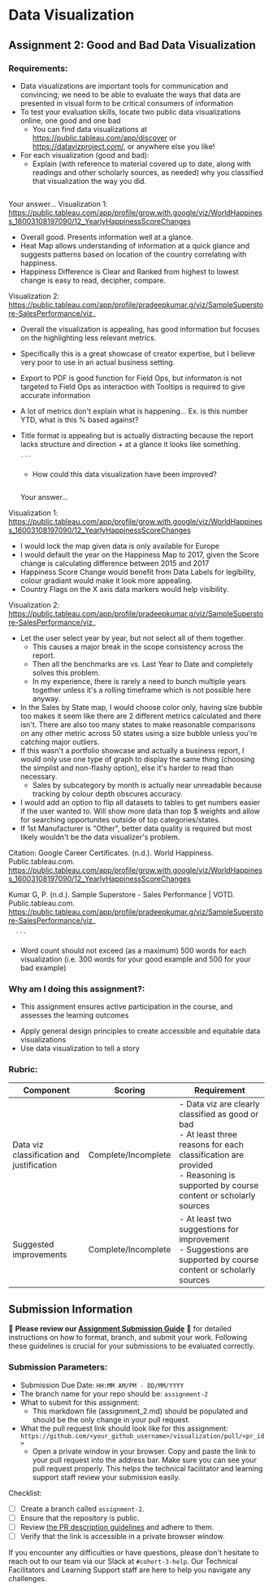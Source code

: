 # Data Visualization

## Assignment 2: Good and Bad Data Visualization

### Requirements:

- Data visualizations are important tools for communication and convincing; we need to be able to evaluate the ways that data are presented in visual form to be critical consumers of information 
- To test your evaluation skills, locate two public data visualizations online, one good and one bad  
    - You can find data visualizations at https://public.tableau.com/app/discover or https://datavizproject.com/, or anywhere else you like! 
- For each visualization (good and bad):  
    - Explain (with reference to material covered up to date, along with readings and other scholarly sources, as needed) why you classified that visualization the way you did.
      ```
Your answer...
Visualization 1: https://public.tableau.com/app/profile/grow.with.google/viz/WorldHappiness_16003108197090/12_YearlyHappinessScoreChanges
- Overall good. Presents information well at a glance.
- Heat Map allows understanding of information at a quick glance and suggests patterns based on location of the country correlating with happiness.
- Happiness Difference is Clear and Ranked from highest to lowest change is easy to read, decipher, compare.

Visualization 2: https://public.tableau.com/app/profile/pradeepkumar.g/viz/SampleSuperstore-SalesPerformance/viz_
- Overall the visualization is appealing, has good information but focuses on the highlighting less relevant metrics.
- Specifically this is a great showcase of creator expertise, but I believe very poor to use in an actual business setting.
- Export to PDF is good function for Field Ops, but informaton is not targeted to Field Ops as interaction with Tooltips is required to give accurate information
- A lot of metrics don't explain what is happening... Ex. is this number YTD, what is this % based against?
- Title format is appealing but is actually distracting because the report lacks structure and direction + at a glance it looks like something.







      ```
    - How could this data visualization have been improved?  
      ```
  Your answer...

Visualization 1: https://public.tableau.com/app/profile/grow.with.google/viz/WorldHappiness_16003108197090/12_YearlyHappinessScoreChanges
- I would lock the map given data is only available for Europe
- I would default the year on the Happiness Map to 2017, given the Score change is calculating difference between 2015 and 2017
- Happiness Score Change would benefit from Data Labels for legibility, colour gradiant would make it look more appealing.
- Country Flags on the X axis data markers would help visibility.

Visualization 2: https://public.tableau.com/app/profile/pradeepkumar.g/viz/SampleSuperstore-SalesPerformance/viz_
- Let the user select year by year, but not select all of them together. 
  - This causes a major break in the scope consistency across the report. 
  - Then all the benchmarks are vs. Last Year to Date and completely solves this problem.
  - In my experience, there is rarely a need to bunch multiple years together unless it's a rolling timeframe which is not possible here anyway.
- In the Sales by State map, I would choose color only, having size bubble too makes it seem like there are 2 different metrics calculated and there isn't. There are also too many states to make reasonable comparisons on any other metric across 50 states using a size bubble unless you're catching major outliers.
- If this wasn't a portfolio showcase and actually a business report, I would only use one type of graph to display the same thing (choosing the simplist and non-flashy option), else it's harder to read than necessary. 
    - Sales by subcategory by month is actually near unreadable because tracking by colour depth obscures accuracy.
- I would add an option to flip all datasets to tables to get numbers easier if the user wanted to. Will show more data than top $ weights and allow for searching opportunites outside of top categories/states. 
- If 1st Manufacturer is "Other", better data quality is required but most likely wouldn't be the data visualizer's problem.


Citation: 
Google Career Certificates. (n.d.). World Happiness. Public.tableau.com. https://public.tableau.com/app/profile/grow.with.google/viz/WorldHappiness_16003108197090/12_YearlyHappinessScoreChanges 

Kumar G, P. (n.d.). Sample Superstore - Sales Performance | VOTD. Public.tableau.com. https://public.tableau.com/app/profile/pradeepkumar.g/viz/SampleSuperstore-SalesPerformance/viz_ 

      
      ```
- Word count should not exceed (as a maximum) 500 words for each visualization (i.e. 
300 words for your good example and 500 for your bad example)

### Why am I doing this assignment?:

- This assignment ensures active participation in the course, and assesses the learning outcomes
* Apply general design principles to create accessible and equitable data visualizations
* Use data visualization to tell a story

### Rubric:

| Component               | Scoring   | Requirement                                                 |
|-------------------------|-----------|-------------------------------------------------------------|
| Data viz classification and justification | Complete/Incomplete | - Data viz are clearly classified as good or bad<br />- At least three reasons for each classification are provided<br />- Reasoning is supported by course content or scholarly sources |
| Suggested improvements  | Complete/Incomplete | - At least two suggestions for improvement<br />- Suggestions are supported by course content or scholarly sources |

## Submission Information

🚨 **Please review our [Assignment Submission Guide](https://github.com/UofT-DSI/onboarding/blob/main/onboarding_documents/submissions.md)** 🚨 for detailed instructions on how to format, branch, and submit your work. Following these guidelines is crucial for your submissions to be evaluated correctly.

### Submission Parameters:
* Submission Due Date: `HH:MM AM/PM - DD/MM/YYYY`
* The branch name for your repo should be: `assignment-2`
* What to submit for this assignment:
    * This markdown file (assignment_2.md) should be populated and should be the only change in your pull request.
* What the pull request link should look like for this assignment: `https://github.com/<your_github_username>/visualization/pull/<pr_id>`
    * Open a private window in your browser. Copy and paste the link to your pull request into the address bar. Make sure you can see your pull request properly. This helps the technical facilitator and learning support staff review your submission easily.

Checklist:
- [ ] Create a branch called `assignment-2`.
- [ ] Ensure that the repository is public.
- [ ] Review [the PR description guidelines](https://github.com/UofT-DSI/onboarding/blob/main/onboarding_documents/submissions.md#guidelines-for-pull-request-descriptions) and adhere to them.
- [ ] Verify that the link is accessible in a private browser window.

If you encounter any difficulties or have questions, please don't hesitate to reach out to our team via our Slack at `#cohort-3-help`. Our Technical Facilitators and Learning Support staff are here to help you navigate any challenges.
